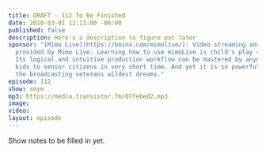 ```yaml
---
title: DRAFT - 112 To Be Finished
date: 2018-03-01 12:11:00 -06:00
published: false
description: Here's a description to figure out later
sponsor: "[Mimo Live](https://boinx.com/mimolive/): Video streaming and production
  provided by Mimo Live. Learning how to use mimoLive is child's play – literally.
  Its logical and intuitive production workflow can be mastered by anyone from school
  kids to senior citizens in very short time. And yet it is so powerful, it also satisfies
  the broadcasting veterans wildest dreams."
episode: 112
show: smym
mp3: https://media.transistor.fm/07febe02.mp3
image: 
video: 
layout: episode
---
```


Show notes to be filled in yet.
